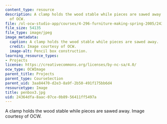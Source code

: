 ```yaml
---
content_type: resource
description: A clamp holds the wood stable while pieces are sawed away. Image courtesy
  of OCW.
file: /ol-ocw-studio-app/courses/4-296-furniture-making-spring-2005/24364dfa8aac07ce0b8956411ff5497a_penbox3.jpg
file_size: 54135
file_type: image/jpeg
image_metadata:
  caption: A clamp holds the wood stable while pieces are sawed away.
  credit: Image courtesy of OCW.
  image-alt: Pencil box construction.
learning_resource_types:
- Projects
license: https://creativecommons.org/licenses/by-nc-sa/4.0/
ocw_type: OCWImage
parent_title: Projects
parent_type: CourseSection
parent_uid: 3aa84470-d2e3-8a9f-2b50-491f175bb6d4
resourcetype: Image
title: penbox3.jpg
uid: 24364dfa-8aac-07ce-0b89-56411ff5497a
---
```

A clamp holds the wood stable while pieces are sawed away. Image courtesy of OCW.